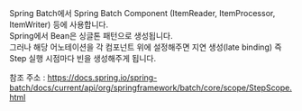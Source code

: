 Spring Batch에서 Spring Batch Component (ItemReader, ItemProcessor, ItemWriter) 등에 사용합니다. <br/>
Spring에서 Bean은 싱글톤 패턴으로 생성됩니다. <br/>
그러나 해당 어노테이션을 각 컴포넌트 위에 설정해주면 지연 생성(late binding) 즉 Step 실행 시점마다 빈을 생성해주게 됩니다.


참조 주소 : https://docs.spring.io/spring-batch/docs/current/api/org/springframework/batch/core/scope/StepScope.html
